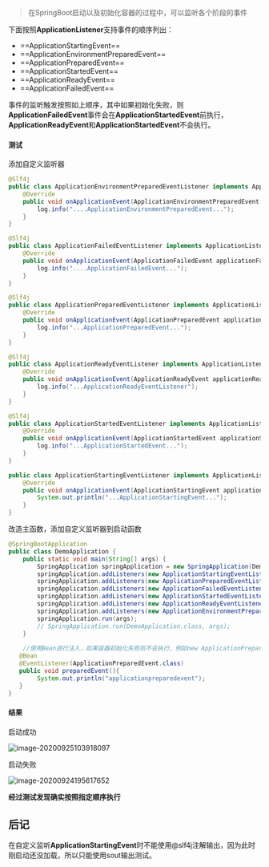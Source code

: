 > 在SpringBoot启动以及初始化容器的过程中，可以监听各个阶段的事件

下面按照**ApplicationListener**支持事件的顺序列出：

* ==ApplicationStartingEvent==
* ==ApplicationEnvironmentPreparedEvent==
* ==ApplicationPreparedEvent==
* ==ApplicationStartedEvent==
* ==ApplicationReadyEvent==
* ==ApplicationFailedEvent==

事件的监听触发按照如上顺序，其中如果初始化失败，则**ApplicationFailedEvent**事件会在**ApplicationStartedEvent**前执行，**ApplicationReadyEvent**和**ApplicationStartedEvent**不会执行。

#### 测试

添加自定义监听器

```java 
@Slf4j
public class ApplicationEnvironmentPreparedEventListener implements ApplicationListener<ApplicationEnvironmentPreparedEvent> {
    @Override
    public void onApplicationEvent(ApplicationEnvironmentPreparedEvent applicationEnvironmentPreparedEvent) {
        log.info("....ApplicationEnvironmentPreparedEvent...");
    }
}

@Slf4j
public class ApplicationFailedEventListener implements ApplicationListener<ApplicationFailedEvent> {
    @Override
    public void onApplicationEvent(ApplicationFailedEvent applicationFailedEvent) {
        log.info("....ApplicationFailedEvent...");
    }
}

@Slf4j
public class ApplicationPreparedEventListener implements ApplicationListener<ApplicationPreparedEvent> {
    @Override
    public void onApplicationEvent(ApplicationPreparedEvent applicationPreparedEvent) {
        log.info("...ApplicationPreparedEvent...");
    }
}

@Slf4j
public class ApplicationReadyEventListener implements ApplicationListener<ApplicationReadyEvent> {
    @Override
    public void onApplicationEvent(ApplicationReadyEvent applicationReadyEvent) {
        log.info("...ApplicationReadyEventListener");
    }
}

@Slf4j
public class ApplicationStartedEventListener implements ApplicationListener<ApplicationStartedEvent> {
    @Override
    public void onApplicationEvent(ApplicationStartedEvent applicationStartedEvent) {
        log.info("...ApplicationStartedEvent...");
    }
}

public class ApplicationStartingEventListener implements ApplicationListener<ApplicationStartingEvent> {
    @Override
    public void onApplicationEvent(ApplicationStartingEvent applicationStartingEvent) {
        System.out.println("...ApplicationStartingEvent...");
    }
}
```

改造主函数，添加自定义监听器到启动函数

```java 
@SpringBootApplication
public class DemoApplication {
    public static void main(String[] args) {
        SpringApplication springApplication = new SpringApplication(DemoApplication.class);
        springApplication.addListeners(new ApplicationStartingEventListener());
        springApplication.addListeners(new ApplicationPreparedEventListener());
        springApplication.addListeners(new ApplicationFailedEventListener());
        springApplication.addListeners(new ApplicationStartedEventListener());
        springApplication.addListeners(new ApplicationReadyEventListener());
        springApplication.addListeners(new ApplicationEnvironmentPreparedEventListener());
        springApplication.run(args);
        // SpringApplication.run(DemoApplication.class, args);
    }
    
    //使用Bean进行注入，如果容器初始化失败则不会执行，例如new ApplicationPreparedEventListener不管失败与否都会执行，而使用bean注入失败就不会执行
   @Bean
   @EventListener(ApplicationPreparedEvent.class)
   public void preparedEvent(){
        System.out.println("applicationpreparedevent");
   }
}
```

#### 结果

启动成功

![image-20200925103918097](https://xie-cloud-oss.oss-cn-shanghai.aliyuncs.com/images/image-20200925103918097.png)

启动失败

![image-20200924195617652](https://xie-cloud-oss.oss-cn-shanghai.aliyuncs.com/images/image-20200924195617652.png)

**经过测试发现确实按照指定顺序执行**

## 后记

在自定义监听**ApplicationStartingEvent**时不能使用@slf4j注解输出，因为此时刚启动还没加载，所以只能使用sout输出测试。